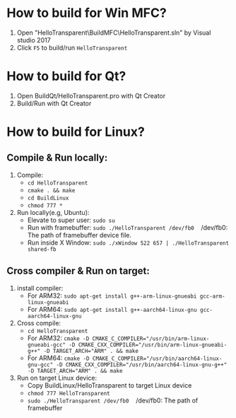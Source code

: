 # How to build for Win MFC?
1. Open "HelloTransparent\BuildMFC\HelloTransparent.sln" by Visual studio 2017
2. Click `F5` to build/run `HelloTransparent`

# How to build for Qt?
1. Open BuildQt/HelloTransparent.pro with Qt Creator
2. Build/Run with Qt Creator

# How to build for Linux?
## Compile & Run locally:
1. Compile:
    - `cd HelloTransparent`
    - `cmake . && make`
    - `cd BuildLinux`
    - `chmod 777 *`
2. Run locally(e.g, Ubuntu):
    - Elevate to super user: `sudo su`
    - Run with framebuffer: `sudo ./HelloTransparent /dev/fb0`&nbsp;&nbsp;&nbsp;&nbsp;/dev/fb0: The path of framebuffer device file.
    - Run inside X Window: `sudo ./xWindow 522 657 | ./HelloTransparent shared-fb`

## Cross compiler & Run on target:
1. install compiler:
    - For ARM32: `sudo apt-get install g++-arm-linux-gnueabi gcc-arm-linux-gnueabi`
    - For ARM64: `sudo apt-get install g++-aarch64-linux-gnu gcc-aarch64-linux-gnu`
2. Cross compile:
    - `cd HelloTransparent`
    - For ARM32: `cmake -D CMAKE_C_COMPILER="/usr/bin/arm-linux-gnueabi-gcc" -D CMAKE_CXX_COMPILER="/usr/bin/arm-linux-gnueabi-g++" -D TARGET_ARCH="ARM" . && make`
    - For ARM64: `cmake -D CMAKE_C_COMPILER="/usr/bin/aarch64-linux-gnu-gcc" -D CMAKE_CXX_COMPILER="/usr/bin/aarch64-linux-gnu-g++" -D TARGET_ARCH="ARM" . && make`
3. Run on target Linux device:
    - Copy BuildLinux/HelloTransparent to target Linux device
    - `chmod 777 HelloTransparent`
    - `sudo ./HelloTransparent /dev/fb0`&nbsp;&nbsp;&nbsp;&nbsp;/dev/fb0: The path of framebuffer
